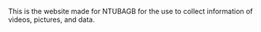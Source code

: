 
This is the website made for NTUBAGB for the use to collect information of videos, pictures, and data.


